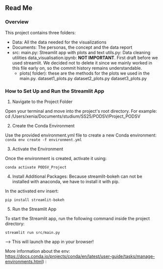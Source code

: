 ## Read Me

### Overview 

This project contains three folders:
- Data: All the data needed for the visualizations
- Documents: The personas, the concept and the data report
- src:
  main.py: Streamlit app with plots and text
  utils.py: Data cleaning utilities
  data_visualisation.ipynb: **NOT IMPORTANT**. First draft before we used streamlit. We decided not to delete it since we mainly worked in this file early on, so the commit history remains understandable.
  - plots( folder): these are the methods for the plots we used in the main.py. 
    dataset1_plots.py
    dataset2_plots.py
    dataset3_plots.py

### How to Set Up and Run the Streamlit App


1. Navigate to the Project Folder

Open your terminal and move into the project's root directory. For example:
cd /Users/xenia/Documents/studium/SS25/PODSV/Project_PODSV

2. Create the Conda Environment

Use the provided environment.yml file to create a new Conda environment:
`conda env create -f environment.yml`

3. Activate the Environment

Once the environment is created, activate it using:

`conda activate PODSV_Project`

4. Install Additional Packages:
Because streamlit-bokeh can not be installed with anaconda, we have to install it with pip.

In the activated env insert:

`pip install streamlit-bokeh`

5. Run the Streamlit App

To start the Streamlit app, run the following command inside the project directory:

`streamlit run src/main.py`

--> This will launch the app in your browser! 





More information about the env: https://docs.conda.io/projects/conda/en/latest/user-guide/tasks/manage-environments.html) :
 
 
 
